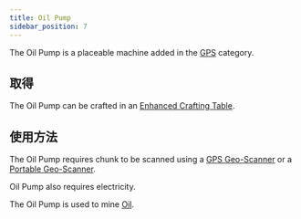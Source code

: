 ```yaml
---
title: Oil Pump
sidebar_position: 7
---
```


The Oil Pump is a placeable machine added in the [GPS](GPS.md) category.

## 取得

The Oil Pump can be crafted in an [Enhanced Crafting Table](../Basic-Machines/Enhanced-Crafting-Table.md).

## 使用方法

The Oil Pump requires chunk to be scanned using a [GPS Geo-Scanner](GPS-Geo-Scanner.md) or a [Portable Geo-Scanner](Portable-Geo-Scanner.md).

Oil Pump also requires electricity.

The Oil Pump is used to mine [Oil](../Resources/Fuel/Bucket-of-Oil.md).
